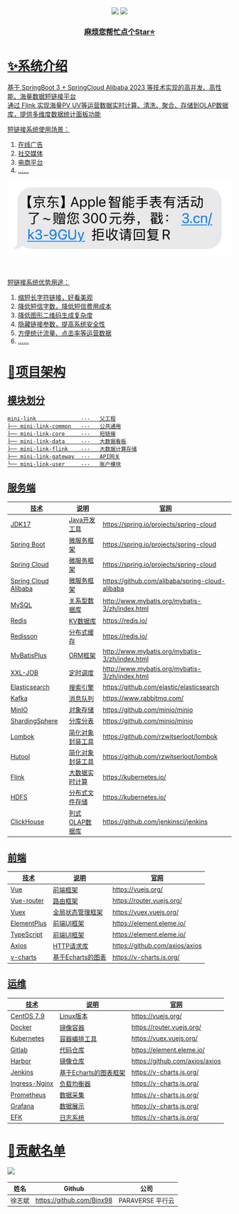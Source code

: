 <div align="center">
    <a href="https://github.com/Binx98/mini-link"><img src="https://img.shields.io/badge/后端-项目地址-yellow.svg?style=plasticr"></a>
    <a href="https://github.com/Binx98/mini-link-front"><img src="https://img.shields.io/badge/前端-项目地址-blueviolet.svg?style=plasticr"></a>
    <a href="" target="_blank">
    <br>
    <h3>麻烦您帮忙点个Star⭐</h3>
</div>

# ✨系统介绍

基于 SpringBoot 3 + SpringCloud Alibaba 2023 等技术实现的高并发、高性能、海量数据短链接平台
<br>
通过 Flink 实现海量PV UV等运营数据实时计算、清洗、聚合、存储到OLAP数据库，提供多维度数据统计面板功能
<br>

短链接系统使用场景：

1. 在线广告
2. 社交媒体
3. 电商平台
4. ......

![img.png](docs/images/短信.png)

<br>

短链接系统优势用途：

1. 缩短长字符链接，好看美观
2. 降低短信字数，降低短信费用成本
3. 降低图形二维码生成复杂度
4. 隐藏链接参数，提高系统安全性
5. 方便统计流量、点击率等运营数据
6. ......

# 🚀项目架构

## 模块划分

```
mini-link              ---   父工程
├── mini-link-common   ---   公共通用
├── mini-link-core     ---   短链接
├── mini-link-data     ---   大数据看板
├── mini-link-flink    ---   大数据计算存储
├── mini-link-gateway  ---   API网关
└── mini-link-user     ---   账户模块
```

## 服务端

| 技术                   | 说明        | 官网                                              |
|----------------------|-----------|-------------------------------------------------|
| JDK17                | Java开发工具  | https://spring.io/projects/spring-cloud         |
| Spring Boot          | 微服务框架     | https://spring.io/projects/spring-cloud         |
| Spring Cloud         | 微服务框架     | https://spring.io/projects/spring-cloud         |
| Spring Cloud Alibaba | 微服务框架     | https://github.com/alibaba/spring-cloud-alibaba |
| MySQL                | 关系型数据库    | http://www.mybatis.org/mybatis-3/zh/index.html  |
| Redis                | KV数据库     | https://redis.io/                               |
| Redisson             | 分布式缓存     | https://redis.io/                               |
| MyBatisPlus          | ORM框架     | http://www.mybatis.org/mybatis-3/zh/index.html  |
| XXL-JOB              | 定时调度      | http://www.mybatis.org/mybatis-3/zh/index.html  |
| Elasticsearch        | 搜索引擎      | https://github.com/elastic/elasticsearch        |
| Kafka                | 消息队列      | https://www.rabbitmq.com/                       |
| MinIO                | 对象存储      | https://github.com/minio/minio                  |
| ShardingSphere       | 分库分表      | https://github.com/minio/minio                  |
| Lombok               | 简化对象封装工具  | https://github.com/rzwitserloot/lombok          |
| Hutool               | 简化对象封装工具  | https://github.com/rzwitserloot/lombok          |
| Flink                | 大数据实时计算   | https://kubernetes.io/                          |
| HDFS                 | 分布式文件存储   | https://kubernetes.io/                          |
| ClickHouse           | 列式OLAP数据库 | https://github.com/jenkinsci/jenkins            |

## 前端

| 技术          | 说明           | 官网                             |
|-------------|--------------|--------------------------------|
| Vue         | 前端框架         | https://vuejs.org/             |
| Vue-router  | 路由框架         | https://router.vuejs.org/      |
| Vuex        | 全局状态管理框架     | https://vuex.vuejs.org/        |
| ElementPlus | 前端UI框架       | https://element.eleme.io/      |
| TypeScript  | 前端UI框架       | https://element.eleme.io/      |
| Axios       | HTTP请求库      | https://github.com/axios/axios |
| v-charts    | 基于Echarts的图表 | https://v-charts.js.org/       |

## 运维

| 技术            | 说明             | 官网                             |
|---------------|----------------|--------------------------------|
| CentOS 7.9    | Linux版本        | https://vuejs.org/             |
| Docker        | 镜像容器           | https://router.vuejs.org/      |
| Kubernetes    | 容器编排工具         | https://vuex.vuejs.org/        |
| Gitlab        | 代码仓库           | https://element.eleme.io/      |
| Harbor        | 镜像仓库           | https://github.com/axios/axios |
| Jenkins       | 基于Echarts的图表框架 | https://v-charts.js.org/       |
| Ingress-Nginx | 负载均衡器          | https://v-charts.js.org/       |
| Prometheus    | 数据采集           | https://v-charts.js.org/       |
| Grafana       | 数据展示           | https://v-charts.js.org/       |
| EFK           | 日志系统           | https://v-charts.js.org/       |

# 🎉贡献名单

<a href="https://github.com/Binx98/QuickChat/graphs/contributors">
  <img src="https://contrib.rocks/image?repo=Binx98/mini-link" />
</a>

| 姓名  |               Github               |      公司       |
|:---:|:----------------------------------:|:-------------:|
| 徐志斌 |     https://github.com/Binx98      | PARAVERSE 平行云 |
